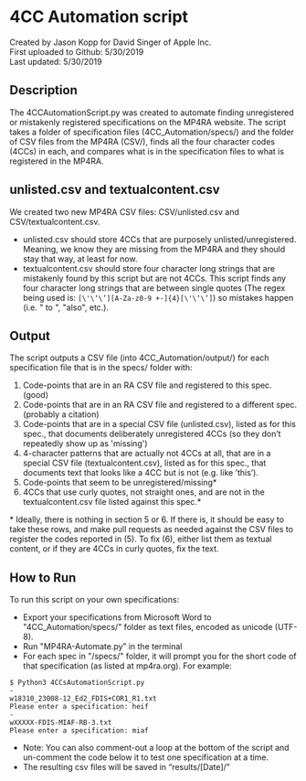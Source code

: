 # 4CC Automation script
Created by Jason Kopp for David Singer of Apple Inc.  
First uploaded to Github: 5/30/2019  
Last updated: 5/30/2019  

## Description
The 4CCAutomationScript.py was created to automate finding unregistered or mistakenly registered specifications on the MP4RA website. The script takes a folder of specification files (4CC_Automation/specs/) and the folder of CSV files from the MP4RA (CSV/), finds all the four character codes (4CCs) in each, and compares what is in the specification files to what is registered in the MP4RA.

## unlisted.csv and textualcontent.csv
We created two new MP4RA CSV files: CSV/unlisted.csv and CSV/textualcontent.csv.
- unlisted.csv should store 4CCs that are purposely unlisted/unregistered. Meaning, we know they are missing from the MP4RA and they should stay that way, at least for now.
- textualcontent.csv should store four character long strings that are mistakenly found by this script but are not 4CCs. This script finds any four character long strings that are between single quotes (The regex being used is: `[\'\‘\’][A-Za-z0-9 +-]{4}[\'\‘\’]`) so mistakes happen (i.e. " to ", "also", etc.).

## Output
The script outputs a CSV file (into 4CC_Automation/output/) for each specification file that is in the specs/ folder with:

1. Code-points that are in an RA CSV file and registered to this spec. (good)
2. Code-points that are in an RA CSV file and registered to a different spec. (probably a citation)
3. Code-points that are in a special CSV file (unlisted.csv), listed as for this spec., that documents deliberately unregistered 4CCs (so they don’t repeatedly show up as 'missing')
4. 4-character patterns that are actually not 4CCs at all, that are in a special CSV file (textualcontent.csv), listed as for this spec., that documents text that looks like a 4CC but is not (e.g. like ’this’).
5. Code-points that seem to be unregistered/missing\*
6. 4CCs that use curly quotes, not straight ones, and are not in the textualcontent.csv file listed against this spec.\*  

\* Ideally, there is nothing in section 5 or 6. If there is, it should be easy to take these rows, and make pull requests as needed against the CSV files to register the codes reported in (5). To fix (6), either list them as textual content, or if they are 4CCs in curly quotes, fix the text.

## How to Run
To run this script on your own specifications:
- Export your specifications from Microsoft Word to "4CC_Automation/specs/" folder as text files, encoded as unicode (UTF-8).
- Run "MP4RA-Automate.py” in the terminal
- For each spec in "/specs/" folder, it will prompt you for the short code of that specification (as listed at mp4ra.org). For example:
```
$ Python3 4CCsAutomationScript.py
-
w18310_23008-12_Ed2_FDIS+COR1_R1.txt
Please enter a specification: heif
-
wXXXXX-FDIS-MIAF-RB-3.txt
Please enter a specification: miaf
```
- Note: You can also comment-out a loop at the bottom of the script and un-comment the code below it to test one specification at a time.
- The resulting csv files will be saved in “results/[Date]/”
